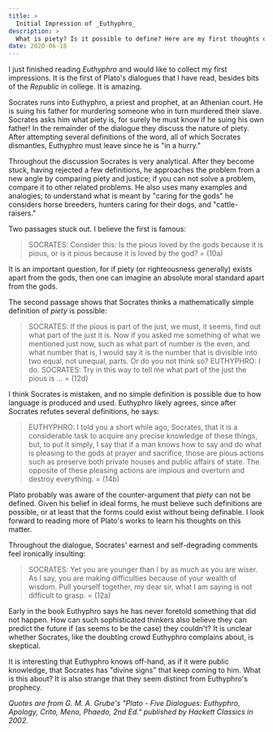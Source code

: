 ```yaml
---
title: >
  Initial Impression of _Euthyphro_
description: >
  What is piety? Is it possible to define? Here are my first thoughts on the first of Plato's dialogues I have read.
date: 2020-06-18
---
```


I just finished reading _Euthyphro_ and would like to collect my first impressions. It is the first of Plato's dialogues that I have read, besides bits of the _Republic_ in college.  It is amazing.

Socrates runs into Euthyphro, a priest and prophet, at an Athenian court. He is suing his father for murdering someone who in turn murdered their slave. Socrates asks him what piety is, for surely he must know if he suing his own father! In the remainder of the dialogue they discuss the nature of piety. After attempting several definitions of the word, all of which Socrates dismantles, Euthyphro must leave since he is "in a hurry."

Throughout the discussion Socrates is very analytical. After they become stuck, having rejected a few definitions, he approaches the problem from a new angle by comparing piety and justice; if you can not solve a problem, compare it to other related problems. He also uses many examples and analogies; to understand what is meant by "caring for the gods" he considers horse breeders, hunters caring for their dogs, and "cattle-raisers."

Two passages stuck out. I believe the first is famous:

> SOCRATES: Consider this: Is the pious loved by the gods because it is pious, or is it pious because it is loved by the god?
> = (10a)

It is an important question, for if piety (or righteousness generally) exists apart from the gods, then one can imagine an absolute moral standard apart from the gods.

The second passage shows that Socrates thinks a mathematically simple definition of _piety_ is possible:

> SOCRATES: If the pious is part of the just, we must, it seems, find out what part of the just it is. Now if you asked me something of what we mentioned just now, such as what part of number is the even, and what number that is, I would say it is the number that is divisible into two equal, not unequal, parts. Or do you not think so?
> EUTHYPHRO: I do.
> SOCRATES: Try in this way to tell me what part of the just the pious is ...
> = (12d)

I think Socrates is mistaken, and no simple definition is possible due to how language is produced and used. Euthyphro likely agrees, since after Socrates refutes several definitions, he says:

> EUTHYPHRO: I told you a short while ago, Socrates, that it is a considerable task to acquire any precise knowledge of these things, but, to put it simply, I say that if a man knows how to say and do what is pleasing to the gods at prayer and sacrifice, those are pious actions such as preserve both private houses and public affairs of state. The opposite of these pleasing actions are impious and overturn and destroy everything.
> = (14b)

Plato probably was aware of the counter-argument that _piety_ can not be defined. Given his belief in ideal forms, he must believe such definitions are possible, or at least that the forms could exist without being definable. I look forward to reading more of Plato's works to learn his thoughts on this matter.

Throughout the dialogue, Socrates' earnest and self-degrading comments feel ironically insulting:

> SOCRATES: Yet you are younger than I by as much as you are wiser. As I say, you are making difficulties because of your wealth of wisdom. Pull yourself together, my dear sir, what I am saying is not difficult to grasp.
> = (12a)

Early in the book Euthyphro says he has never foretold something that did not happen. How can such sophisticated thinkers also believe they can predict the future if (as seems to be the case) they couldn't? It is unclear whether Socrates, like the doubting crowd Euthyphro complains about, is skeptical.

It is interesting that Euthyphro knows off-hand, as if it were public knowledge, that Socrates has "divine signs" that keep coming to him. What is this about? It is also strange that they seem distinct from Euthyphro's prophecy.

_Quotes are from G. M. A. Grube's "Plato - Five Dialogues: Euthyphro, Apology, Crito, Meno, Phaedo, 2nd Ed." published by Hackett Classics in 2002._
